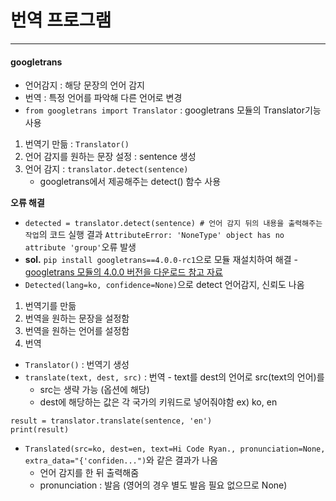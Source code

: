 # 번역 프로그램

------

#### googletrans 
- 언어감지 : 해당 문장의 언어 감지
- 번역 : 특정 언어를 파악해 다른 언어로 변경
- ```from googletrans import Translator``` : googletrans 모듈의 Translator기능 사용

1. 번역기 만듦 : ```Translator()```
2. 언어 감지를 원하는 문장 설정 : sentence 생성
3. 언어 감지 : ```translator.detect(sentence)```
    - googletrans에서 제공해주는 detect() 함수 사용

**오류 해결**
- ```detected = translator.detect(sentence) # 언어 감지 뒤의 내용을 출력해주는 작업```의 코드 실행 결과
    ```AttributeError: 'NoneType' object has no attribute 'group'```오류 발생
- **sol.** ```pip install googletrans==4.0.0-rc1```으로 모듈 재설치하여 해결
    -[googletrans 모듈의 4.0.0 버전을 다운로드 참고 자료](https://pearlluck.tistory.com/372)
- ```Detected(lang=ko, confidence=None)```으로 detect 언어감지, 신뢰도 나옴

1. 번역기를 만듦
2. 번역을 원하는 문장을 설정함
3. 번역을 원하는 언어를 설정함
4. 번역
- ```Translator()``` : 번역기 생성
- ```translate(text, dest, src)``` : 번역 - text를 dest의 언어로 src(text의 언어)를
    - src는 생략 가능 (옵션에 해당)
    - dest에 해당하는 값은 각 국가의 키워드로 넣어줘야함 ex) ko, en

```
result = translator.translate(sentence, 'en')
print(result)
```
- ```Translated(src=ko, dest=en, text=Hi Code Ryan., pronunciation=None, extra_data="{'confiden...")```와 같은 결과가 나옴
    - 언어 감지를 한 뒤 출력해줌
    - pronunciation : 발음 (영어의 경우 별도 발음 필요 없으므로 None)